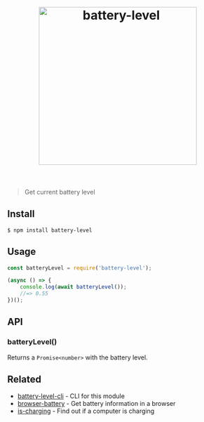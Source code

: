 <h1 align="center">
	<br>
	<img width="360" src="media/logo.png" alt="battery-level">
	<br>
	<br>
</h1>

> Get current battery level


## Install

```
$ npm install battery-level
```


## Usage

```js
const batteryLevel = require('battery-level');

(async () => {
	console.log(await batteryLevel());
	//=> 0.55
})();
```


## API

### batteryLevel()

Returns a `Promise<number>` with the battery level.


## Related

* [battery-level-cli](https://github.com/gillstrom/battery-level-cli) - CLI for this module
* [browser-battery](https://github.com/gillstrom/browser-battery) - Get battery information in a browser
* [is-charging](https://github.com/gillstrom/is-charging) - Find out if a computer is charging
